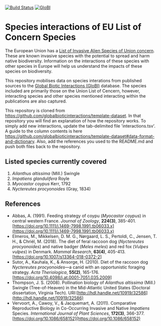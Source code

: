 [![Build Status](https://travis-ci.org/trias-project/eu-species-of-concern-interactions.svg)](https://travis-ci.org/github/trias-project/eu-species-of-concern-interactions) [![GloBI](http://api.globalbioticinteractions.org/interaction.svg?accordingTo=globi:trias-project/eu-species-of-concern-interactions)](http://globalbioticinteractions.org/?accordingTo=globi:trias-project/eu-species-of-concern-interactions) 

# Species interactions of EU List of Concern Species

The European Union has a [List of Invasive Alien Species of Union concern](https://ec.europa.eu/environment/nature/invasivealien/list/index_en.htm). These are known invasive species with the potential to spread and harm native biodiversity. Information on the interactions of these species with other species in Europe will help us understand the impacts of these species on biodiversity.

This repository mobilises data on species interations from published sources to the [Global Biotic Interactions (GloBI)](http://globalbioticinteractions.org) database. The species included are primarily those on the Union List of Cencern, however, interacting species and other species mentioned interacting within the publications are also captured.

This repository is cloned from https://github.com/globalbioticinteractions/template-dataset. In that repository you will find an explanation of how the repository works. To simply add new interactions, update the tab-delimited file 'interactions.tsv'. A guide to the column contents is here https://github.com/globalbioticinteractions/template-dataset#data-format-and-dictionary. Also, add the references you used to the README.md and push both files back to the repository.

## Listed species currently covered

1. *Ailanthus altissima* (Mill.) Swingle
2. *Impatiens glandulifera* Royle
3. *Myocastor coypus* Kerr, 1792
4. *Nyctereutes procyonoides* (Gray, 1834)

## References
* Abbas, A. (1991). Feeding strategy of coypu (*Myocastor coypus*) in central western France. *Journal of Zoology*, **224(3)**, 385-401. [https://doi.org/10.1111/j.1469-7998.1991.tb06033.x](https://doi.org/10.1111/j.1469-7998.1991.tb06033.x)
* Elmeros, M., Mikkelsen, D. M. G., Nørgaard, L. S., Pertoldi, C., Jensen, T. H., & Chriél, M. (2018). The diet of feral raccoon dog (*Nyctereutes procyonoides*) and native badger (*Meles meles*) and red fox (*Vulpes vulpes*) in Denmark. *Mammal Research*, **63(4)**, 405-413. [https://doi.org/10.1007/s13364-018-0372-2]
* Sutor, A., Kauhala, K., & Ansorge, H. (2010). Diet of the raccoon dog *Nyctereutes procyonoides*—a canid with an opportunistic foraging strategy. *Acta Theriologica*, **55(2)**, 165-176. [https://doi.org/10.4098/j.at.0001-7051.035.2009]
* Thompson, J. S. (2008). Pollination biology of *Ailanthus altissima* (Mill.) Swingle (Tree-of-Heaven) in the Mid-Atlantic United States (Doctoral dissertation, Virginia Tech). URI:[http://hdl.handle.net/10919/32586](http://hdl.handle.net/10919/32586)
* Vervoort, A., Cawoy, V., & Jacquemart, A. (2011). Comparative Reproductive Biology in Co-Occurring Invasive and Native *Impatiens* Species. *International Journal of Plant Sciences*, **172(3)**, 366-377. [https://doi.org/10.1086/658152](https://doi.org/10.1086/658152)
